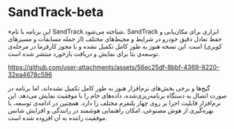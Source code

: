 # SandTrack-beta
«این برنامه با نام SandTrack شناخته می‌شود. SandTrack ابزاری برای مکان‌یابی و حفظ تعادل دقیق خودرو در شرایط و محیط‌های مختلف (از جمله مسابقات و مسیرهای کویری) است. این نسخه هنوز به طور کامل تکمیل نشده و با مجوز کارفرما در مرحله‌ی توسعه‌ی بتا برای نمایش و دریافت بازخورد منتشر شده است.


https://github.com/user-attachments/assets/56ec25df-8bbf-4369-8220-32ea4678c596


گیج‌ها و برخی بخش‌های نرم‌افزار هنوز به طور کامل تکمیل نشده‌اند، اما برنامه در صورت اتصال به دستگاه برنامه‌ریزی‌شده، داده‌های خام را با موفقیت نمایش می‌دهد. این نرم‌افزار قابلیت اجرا بر روی چهار پلتفرم مختلف را دارد. همچنین در ادامه‌ی توسعه، با بهره‌گیری از هوش مصنوعی، امکان راهنمایی هوشمند در رانندگی و افزایش شانس موفقیت راننده به آن افزوده شده است.
